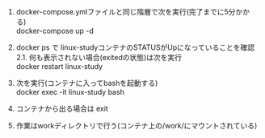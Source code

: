 1. docker-compose.ymlファイルと同じ階層で次を実行(完了までに5分かかる)<br>
docker-compose up -d 

2. docker ps で linux-studyコンテナのSTATUSがUpになっていることを確認<br>
2.1. 何も表示されない場合(exitedの状態)は次を実行<br>
docker restart linux-study

3. 次を実行(コンテナに入ってbashを起動する)<br>
docker exec -it linux-study bash

4. コンテナから出る場合は exit

5. 作業はworkディレクトリで行う(コンテナ上の/work/にマウントされている)
